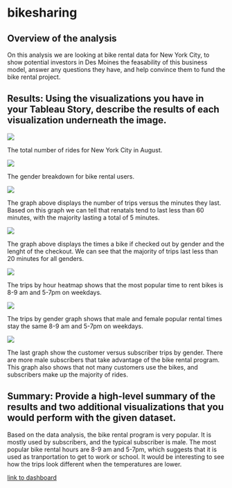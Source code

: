 # bikesharing
## Overview of the analysis
On this analysis we are looking at bike rental data for New York City, to show potential investors in Des Moines the feasability of this business model, answer any questions they have, and help convince them to fund the bike rental project. 

## Results: Using the visualizations you have in your Tableau Story, describe the results of each visualization underneath the image.

![](/Images/rides.png)

The total number of rides for New York City in August.

![](/Images/gender.png)

The gender breakdown for bike rental users.

![](/Images/checkout.png)

The graph above displays the number of trips versus the minutes they last. Based on this graph we can tell that renatals tend to last less than 60 minutes, with the majority lasting a total of 5 minutes. 

![](/Images/checkout_gender.png)

The graph above displays the times a bike if checked out by gender and the lenght of the checkout. We can see that the majority of trips last less than 20 minutes for all genders. 

![](/Images/tripsbyhour.png)

The trips by hour heatmap shows that the most popular time to rent bikes is 8-9 am and 5-7pm on weekdays. 

![](/Images/tripsbygender.png)

The trips by gender graph shows that male and female popular rental times stay the same 8-9 am and 5-7pm on weekdays. 

![](/Images/usergendertrips.png)

The last graph show the customer versus subscriber trips by gender. There are more male subscribers that take advantage of the bike rental program. This graph also shows that not many customers use the bikes, and subscribers make up the majority of rides. 

## Summary: Provide a high-level summary of the results and two additional visualizations that you would perform with the given dataset.

Based on the data analysis, the bike rental program is very popular. It is mostly used by subscribers, and the typical subscriber is male. The most popular bike rental hours are 8-9 am and 5-7pm, which suggests that it is used as tranportation to get to work or school. It would be interesting to see how the trips look different when the temperatures are lower. 

[link to dashboard](https://public.tableau.com/views/BikeCitiProject/NumberofRides?:language=en-US&:display_count=n&:origin=viz_share_link)